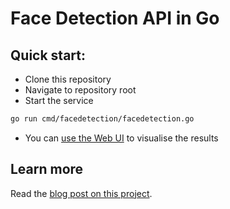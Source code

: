 # Face Detection API in Go

## Quick start:

* Clone this repository
* Navigate to repository root
* Start the service
```bash
go run cmd/facedetection/facedetection.go
```
* You can [use the Web UI](https://facedetect.bokan.io/) to visualise the results

## Learn more

Read the [blog post on this project](https://github.com/bokan/facedetection/blob/develop/doc/writing-a-face-detection-api-in-go.md).